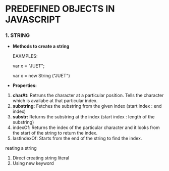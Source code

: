 # PREDEFINED OBJECTS IN JAVASCRIPT

### 1. STRING

* **Methods to create a string**

    EAXMPLES:

    var x = "JUET";

    var x = new String ("JUET")

* **Properties:**

1. **charAt:** Retruns the character at a particular position. Tells the character which is availabe at that particular index.
2. **substring:** Fetches the substring from the given index (start index : end index)
3. **substr:** Returns the substring at the index (start index : length of the substring)
4. indexOf: Returns the index of the particular character and it looks from the start of the string to return the index.
5. lastIndexOf: Starts from the end of the string to find the index.


reating a string

1. Direct creating string literal
2. Using new keyword
